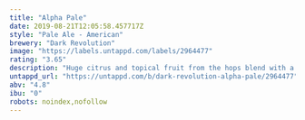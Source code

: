 ```yaml
---
title: "Alpha Pale"
date: 2019-08-21T12:05:58.457717Z
style: "Pale Ale - American"
brewery: "Dark Revolution"
image: "https://labels.untappd.com/labels/2964477"
rating: "3.65"
description: "Huge citrus and topical fruit from the hops blend with a softer, fluffier mouthfeel from the lower attenuation and reduced bitterness delivering a go to beer for fans of juicy, hazy, pale ales."
untappd_url: "https://untappd.com/b/dark-revolution-alpha-pale/2964477"
abv: "4.8"
ibu: "0"
robots: noindex,nofollow
---
```

